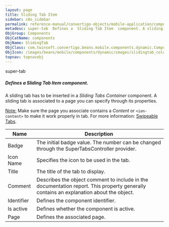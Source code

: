 ```yaml
---
layout: page
title: Sliding Tab Item
sidebar: c8o_sidebar
permalink: reference-manual/convertigo-objects/mobile-application/components/components/sliding-tab-item/
metadesc: super-tab  Defines a  Sliding Tab Item  component. A sliding tab has to be inserted in a  Sliding Tabs Container  component. A sliding tab is associat
ObjGroup: Components
ObjCatName: components
ObjName: SlidingTab
ObjClass: com.twinsoft.convertigo.beans.mobile.components.dynamic.ComponentManager$1
ObjIcon: /images/beans/mobile/components/dynamic/images/slidingtab_color_32x32.png
topnav: topnavobj
---
```

super-tab
##### Defines a <i>Sliding Tab Item</i> component.
A sliding tab has to be inserted in a <i>Sliding Tabs Container</i> component.
A sliding tab is associated to a page you can specify through its properties.

<span class='orangetwinsoft'><u>Note:</u></span> Make sure the page you associate contains a <i>Content</i> or <code>&lt;ion-content&gt;</code> to make it work properly in tab.
 For more information: <a href='https://github.com/zyra/ionic2-super-tabs' target='_blank'>Swipeable Tabs</a>.

Name | Description 
--- | ---
Badge | The initial badge value. The number can be changed through the SuperTabsController provider.
Icon Name | Specifies the icon to be used in the tab.
Title | The title of the tab to display.
Comment | Describes the object comment to include in the documentation report.  This property generally contains an explanation about the object. 
Identifier | Defines the component identifier.  
Is active | Defines whether the component is active. 
Page | Defines the associated page.  

